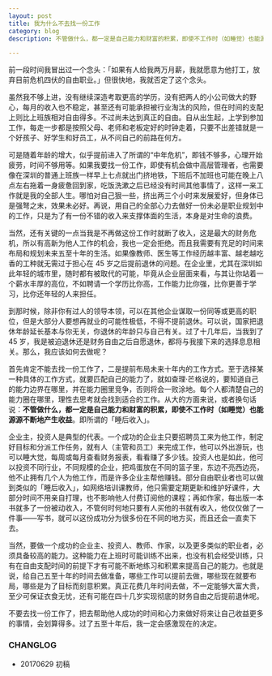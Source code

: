 ```yaml
---
layout: post
title: 我为什么不去找一份工作
category: blog
description: 不管做什么，都一定是自己能力和财富的积累，即使不工作时（如睡觉）也能源源不断地产生收益。

---
```


前一段时间我冒出过一个念头：「如果有人给我两万月薪，我就愿意为他打工，放弃目前危机四伏的自由职业。」但很快地，我就否定了这个念头。

虽然我不够上进，没有继续深造考取更高的学历，没有把两人的小公司做大的野心，每月的收入也不稳定，甚至还有可能承担被行业淘汰的风险，但在时间的支配上则比上班族相对自由得多。不过尚未达到真正的自由。自从出生起，上学到参加工作，每走一步都是按照父母、老师和老板定好的时钟走着，只要不出差错就是一个好孩子、好学生和好员工，从不问自己的前路在何方。

可是随着年龄的增大，似乎提前进入了所谓的“中年危机”，即钱不够多，心理开始疲劳，时间不够用等。如果我要找一份工作，即使有机会做中高层管理者，也需要像在深圳的普通上班族一样早上七点就出门挤地铁，下班后不加班也可能在晚上八点左右拖着一身疲惫回到家，吃饭洗漱之后已经没有时间其他事情了，这样一来工作就是我的全部人生。哪怕对自己狠一些，挤出两三个小时来发展爱好，但身体已是强弩之末，效果未必好。再说，用自己的全部心力去做好一份未必是职业规划中的工作，只是为了有一份不错的收入来支撑体面的生活，本身是对生命的浪费。

当然，还有关键的一点当我是不再做这份工作时就断了收入，这是最大的财务危机，所以有高新为他人工作的机会，我也一定会拒绝。而且我需要有充足的时间来布局和规划未来五至十年的生活。如果像教师、医生等工作经历越丰富、越老越吃香的工种就无需过于担心在 45 岁之后提前退休的问题。在企业里，尤其在深圳如此年轻的城市里，随时都有被取代的可能，毕竟从企业层面来看，与其让你站着一个薪水丰厚的高位，不如聘请一个学历比你高，工作能力比你强，比你更善于学习，比你还年轻的人来担任。

到那时候，除非你有过人的领导本领，可以在其他企业谋取一份同等或更高的职位，但是大部分人要想再就业的可能性极低，不得不提前退休。可以说，国家把退休年龄延长基本与你无关，你退休的年龄只与自己有关。过了十几年后，当我到了 45 岁，我是被迫退休还是财务自由之后自愿退休，都将与我接下来的选择息息相关。那么，我应该如何去做呢？

首先肯定不能去找一份工作了，二是提前布局未来十年内的工作方式。至于选择某一种具体的工作方式，就要匹配自己的能力了，就如查理·芒格说的，要知道自己的能力边界在哪里，并在能力圈里竞争，否则将会一败涂地。每个人都清楚自己的能力圈在哪里，理性去思考就会找到适合的工作。从大的方面来说，或者换句话说：**不管做什么，都一定是自己能力和财富的积累，即使不工作时（如睡觉）也能源源不断地产生收益**。即所谓的「睡后收入」。

企业主，投资人是典型的代表。一个成功的企业主只要招聘员工来为他工作，制定好目标和分派工作任务，就有人（主管和员工）来完成工作，他可以外出游玩，也可以睡大觉，每周或每月查看财务报表，看看赚了多少钱。投资人也是如此，他可以投资不同行业，不同规模的企业，把鸡蛋放在不同的篮子里，东边不亮西边亮，他不止拥有几个人为他工作，而是许多企业主帮他赚钱。部分自由职业者也可以做到类似的「睡后收入」，如网络培训课教师，他只需要定期更新和维护好课件，大部分时间不用亲自打理，也不影响他人付费订阅他的课程；再如作家，每出版一本书就多了一份被动收入，不管何时何地只要有人买他的书就有收入，他仅仅做了一件事——写书，就可以这份成功分为很多份在不同的地方买，而且还会一直卖下去。

当然，要做一个成功的企业主、投资人、教师、作家，以及更多类似的职业者，必须具备较高的能力。这种能力在上班时可能训练不出来，也没有机会经受训练，只有在自由支配时间的前提下才有可能不断地练习和积累来提高自己的能力。也就是说，给自己五至十年的时间去做准备，哪些工作可以提前去做，哪些现在就要布局，哪些是为了目标而刻意积累。真正花费几年时间去做，不一定能够大富大贵，至少可保证衣食无忧，还有可能在四十几岁实现彻底的财务自由之后提前退休呢。

不要去找一份工作了，把去帮助他人成功的时间和心力来做好将来让自己收益更多的事情，会划算得多。过了五至十年后，我一定会感激现在的决定。

### CHANGLOG

- 20170629 初稿
